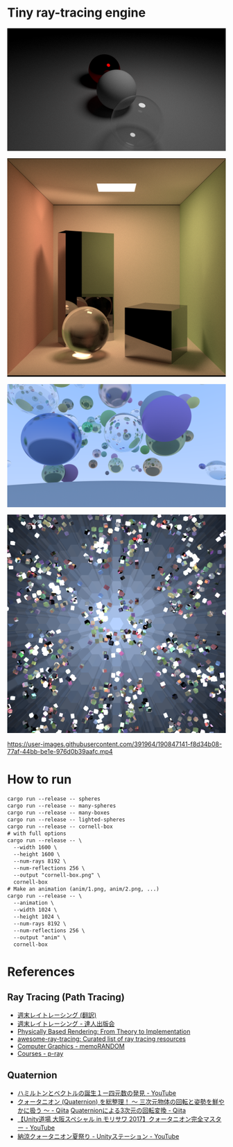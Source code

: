 # Tiny ray-tracing engine

![Lighted Spheres](sample-images/lighted-spheres.png)

![Cornell Box](sample-images/cornell-box.png)

![Many Spheres](sample-images/many-spheres.png)

![Kaleidoscope](sample-images/kaleidoscope.png)

https://user-images.githubusercontent.com/391964/190847141-f8d34b08-77af-44bb-be1e-976d0b39aafc.mp4

# How to run

```shell
cargo run --release -- spheres
cargo run --release -- many-spheres
cargo run --release -- many-boxes
cargo run --release -- lighted-spheres
cargo run --release -- cornell-box
# with full options
cargo run --release -- \
  --width 1600 \
  --height 1600 \
  --num-rays 8192 \
  --num-reflections 256 \
  --output "cornell-box.png" \
  cornell-box
# Make an animation (anim/1.png, anim/2.png, ...)
cargo run --release -- \
  --animation \
  --width 1024 \
  --height 1024 \
  --num-rays 8192 \
  --num-reflections 256 \
  --output "anim" \
  cornell-box
```

# References

## Ray Tracing (Path Tracing)

- [週末レイトレーシング (翻訳)](https://inzkyk.xyz/ray_tracing_in_one_weekend/)
- [週末レイトレーシング - 達人出版会](https://tatsu-zine.com/books/ray-tracing-part1)
- [Physically Based Rendering: From Theory to Implementation](https://www.pbr-book.org/)
- [awesome-ray-tracing: Curated list of ray tracing resources](https://github.com/dannyfritz/awesome-ray-tracing)
- [Computer Graphics - memoRANDOM](https://rayspace.xyz/CG/)
- [Courses - p-ray](https://p-ray.oskt.us/courses/)

## Quaternion

- [ハミルトンとベクトルの誕生１ー四元数の発見 - YouTube](https://www.youtube.com/watch?v=af2PQ4WR3N4)
- [クォータニオン (Quaternion) を総整理！ ～ 三次元物体の回転と姿勢を鮮やかに扱う ～ - Qiita](https://qiita.com/drken/items/0639cf34cce14e8d58a5#1-2-%E3%82%AF%E3%82%A9%E3%83%BC%E3%82%BF%E3%83%8B%E3%82%AA%E3%83%B3%E3%81%AB%E3%82%88%E3%82%8B%E5%9B%9E%E8%BB%A2%E6%93%8D%E4%BD%9C)
[Quaternionによる3次元の回転変換 - Qiita](https://qiita.com/kenjihiranabe/items/945232fbde58fab45681)
- [【Unity道場 大阪スペシャル in モリサワ 2017】クォータニオン完全マスター - YouTube](https://www.youtube.com/watch?v=g7vsR0l7eBM)
- [納涼クォータニオン夏祭り - Unityステーション - YouTube](https://www.youtube.com/watch?v=HCTQNJu8OhE)
